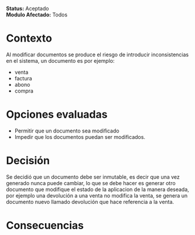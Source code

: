 **Status:** Aceptado
<br>
**Modulo Afectado:** Todos

# Contexto

Al modificar documentos se produce el riesgo de introducir inconsistencias en el sistema, un documento es por ejemplo:

- venta
- factura
- abono
- compra

# Opciones evaluadas

- Permitir que un documento sea modificado
- Impedir que los documentos puedan ser modificados.


# Decisión

Se decidió que un documento debe ser inmutable, es decir que una vez generado nunca puede cambiar, lo que se debe hacer
es generar otro documento que modifique el estado de la aplicacion de la manera deseada, por ejemplo una devolución a una
venta no modifica la venta, se genera un documento nuevo llamado devolución que hace referencia a la venta.

# Consecuencias
